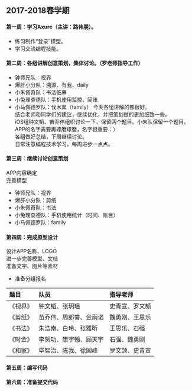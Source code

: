 ## 2017-2018春学期
#### 第一周：学习Axure（主讲：路伟朋）。
- 练习制作“登录”模型。
- 学习交流编程技能。
#### 第二周：各组讲解创意策划，集体讨论。（罗老师指导工作）
- 钟师兄队：视界
- 爆肝小分队：溯源、有我、daily
- 小朱佩奇队：书法临摹
- 小兔理查德队：手机使用监控、简账
- 小马佩德罗队：伐木累（family）
今天各组讲解的都很好。<br>
结合老师和同学们的建议，继续优化，并把策划做的更加细致一些。<br>
iOS组钟文韬、苗乔伟组织讨论一下，保留两个题目。小朱队保留一个题目。<br>
APP的名字需要再琢磨琢磨，名字很重要：）<br>
各组做好总结，下周继续讨论。<br>
日常注意编程技术学习，每周进步一点点。
#### 第三周：继续讨论创意策划
APP内容确定<br>
完善模型<br>
- 钟师兄队：视界
- 爆肝小分队：剪纸
- 小朱佩奇队：书法
- 小兔理查德队：手机使用统计（时间、账目）
- 小马佩德罗队：family
#### 第四周：完成原型设计
设计APP名称、LOGO<br>
进一步完善模型、文档<br>
准备文字、图片等素材<br>
- 准备分组报名

| 题目 | 队员 | 指导老师 |
| :--- | :--- | :--- |
|《视界》| 钟文韬、张玥瑶 |史青宣、罗文颉 |
|《剪纸》| 苗乔伟、周郎睿、金雨诺 | 魏勇刚、王思乐|
|《书法》| 朱浩南、白玲、张雅昕|  王思乐、石强|
|《时金》| 李贺功、康宇翰、顾天宇 | 石强、魏勇刚|
|《和家》| 毕智治、陈我、徐国峰 | 罗文颉、史青宣|

#### 第五周：编写代码

#### 第六周：准备提交代码
